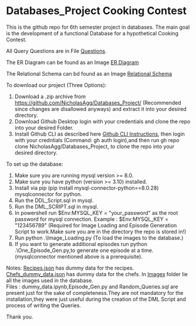 # Databases_Project Cooking Contest

This is the github repo for 6th semester project in databases.
The main goal is the development of a functional Database for a
hypothetical Cooking Contest.

All Query Questions are in File [Questions](Query_Script.sql).

The ER Diagram can be found as an Image [ER Diagram](ER_Cooking_Contest.png)

The Relational Schema can bd found as an Image [Relational Schema](RelationalSchema.png)

To download our project (Three Options): <br>
1) Download a .zip archive from https://github.com/NicholasAgg/Databases_Project/ (Recommended since changes are disallowed anyways) and extract it into your desired directory.
2) Download Github Desktop login with your credentials and clone the repo into your desired Folder.
3) Install Github CLI as described here [Github CLI Instructions](https://github.com/cli/cli#installation), then login with your credntials (Command: gh auth login),and then run gh repo clone NicholasAgg/Databases_Project, to clone the repo into your desired directory.

To set up the database: <br>
1) Make sure you are running mysql version >= 8.0.
2) Make sure you have python (version >= 3.10) installed.
3) Install via pip (pip install mysql-connector-python==8.0.28) mysqlconnector for python.
4) Run the DDL_Script.sql in mysql.
5) Run the DML_SCRIPT.sql in mysql.
6) In powershell run $Env:MYSQL_KEY = "your_password" as the root password for mysql connection.
   Example : $Env:MYSQL_KEY = "123456789" (Required for Image Loading and Episode Generation Script to work.Make sure you are in the directory the repo is stored in!)
7) Run python .\Image_Loading.py (To load the images to the database.)
8) If you want to generate additional episodes run python .\One_Episode_Gen.py,to generate one episode at a time. (mysqlconnector mentioned above is a prerequisite).


Notes:
[Recipes.json](Recipes.json) has dummy data for the recipes.
[Chefs_dummy_data.json](Chefs_dummy_data.json) has dummy data for the chefs.
In [Images](/Images) folder lie all the images used in the database.<br>
Files : dummy_data.ipynb,Episode_Gen.py and Random_Queries.sql are present just for the sake of completeness.They are not mandatory for the installation,they were just useful during the creation of the DML Script and process of writing the Queries.

Thank you.
